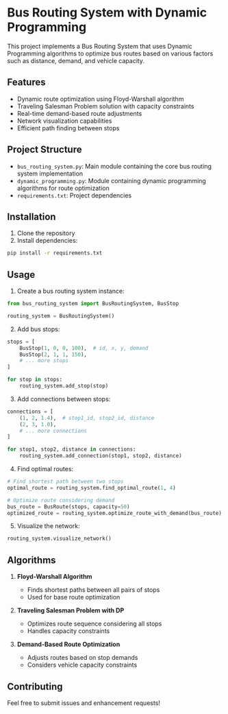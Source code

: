 # Bus Routing System with Dynamic Programming

This project implements a Bus Routing System that uses Dynamic Programming algorithms to optimize bus routes based on various factors such as distance, demand, and vehicle capacity.

## Features

- Dynamic route optimization using Floyd-Warshall algorithm
- Traveling Salesman Problem solution with capacity constraints
- Real-time demand-based route adjustments
- Network visualization capabilities
- Efficient path finding between stops

## Project Structure

- `bus_routing_system.py`: Main module containing the core bus routing system implementation
- `dynamic_programming.py`: Module containing dynamic programming algorithms for route optimization
- `requirements.txt`: Project dependencies

## Installation

1. Clone the repository
2. Install dependencies:
```bash
pip install -r requirements.txt
```

## Usage

1. Create a bus routing system instance:
```python
from bus_routing_system import BusRoutingSystem, BusStop

routing_system = BusRoutingSystem()
```

2. Add bus stops:
```python
stops = [
    BusStop(1, 0, 0, 100),  # id, x, y, demand
    BusStop(2, 1, 1, 150),
    # ... more stops
]

for stop in stops:
    routing_system.add_stop(stop)
```

3. Add connections between stops:
```python
connections = [
    (1, 2, 1.4),  # stop1_id, stop2_id, distance
    (2, 3, 1.0),
    # ... more connections
]

for stop1, stop2, distance in connections:
    routing_system.add_connection(stop1, stop2, distance)
```

4. Find optimal routes:
```python
# Find shortest path between two stops
optimal_route = routing_system.find_optimal_route(1, 4)

# Optimize route considering demand
bus_route = BusRoute(stops, capacity=50)
optimized_route = routing_system.optimize_route_with_demand(bus_route)
```

5. Visualize the network:
```python
routing_system.visualize_network()
```

## Algorithms

1. **Floyd-Warshall Algorithm**
   - Finds shortest paths between all pairs of stops
   - Used for base route optimization

2. **Traveling Salesman Problem with DP**
   - Optimizes route sequence considering all stops
   - Handles capacity constraints

3. **Demand-Based Route Optimization**
   - Adjusts routes based on stop demands
   - Considers vehicle capacity constraints

## Contributing

Feel free to submit issues and enhancement requests!